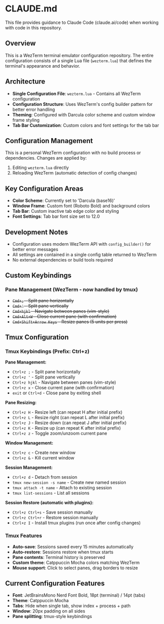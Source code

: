 # CLAUDE.md

This file provides guidance to Claude Code (claude.ai/code) when working with code in this repository.

## Overview

This is a WezTerm terminal emulator configuration repository. The entire configuration consists of a single Lua file (`wezterm.lua`) that defines the terminal's appearance and behavior.

## Architecture

- **Single Configuration File**: `wezterm.lua` - Contains all WezTerm configuration
- **Configuration Structure**: Uses WezTerm's config builder pattern for better error handling
- **Theming**: Configured with Darcula color scheme and custom window frame styling
- **Tab Bar Customization**: Custom colors and font settings for the tab bar

## Configuration Management

This is a personal WezTerm configuration with no build process or dependencies. Changes are applied by:
1. Editing `wezterm.lua` directly
2. Reloading WezTerm (automatic detection of config changes)

## Key Configuration Areas

- **Color Scheme**: Currently set to 'Darcula (base16)'
- **Window Frame**: Custom font (Roboto Bold) and background colors
- **Tab Bar**: Custom inactive tab edge color and styling
- **Font Settings**: Tab bar font size set to 12.0

## Development Notes

- Configuration uses modern WezTerm API with `config_builder()` for better error messages
- All settings are contained in a single config table returned to WezTerm
- No external dependencies or build tools required

## Custom Keybindings

### Pane Management (WezTerm - now handled by tmux)
- ~~`Cmd+;` - Split pane horizontally~~
- ~~`Cmd+'` - Split pane vertically~~  
- ~~`Cmd+hjkl` - Navigate between panes (vim-style)~~
- ~~`Cmd+Alt+W` - Close current pane (with confirmation)~~
- ~~`Cmd+Shift+Arrow Keys` - Resize panes (5 units per press)~~

## Tmux Configuration

### Tmux Keybindings (Prefix: Ctrl+z)

**Pane Management:**
- `Ctrl+z ;` - Split pane horizontally
- `Ctrl+z '` - Split pane vertically
- `Ctrl+z hjkl` - Navigate between panes (vim-style)
- `Ctrl+z x` - Close current pane (with confirmation)
- `exit` or `Ctrl+d` - Close pane by exiting shell

**Pane Resizing:**
- `Ctrl+z H` - Resize left (can repeat H after initial prefix)
- `Ctrl+z L` - Resize right (can repeat L after initial prefix)
- `Ctrl+z J` - Resize down (can repeat J after initial prefix)
- `Ctrl+z K` - Resize up (can repeat K after initial prefix)
- `Ctrl+z z` - Toggle zoom/unzoom current pane

**Window Management:**
- `Ctrl+z c` - Create new window
- `Ctrl+z &` - Kill current window

**Session Management:**
- `Ctrl+z d` - Detach from session
- `tmux new-session -s name` - Create new named session
- `tmux attach -t name` - Attach to existing session
- `tmux list-sessions` - List all sessions

**Session Restore (automatic with plugins):**
- `Ctrl+z Ctrl+s` - Save session manually
- `Ctrl+z Ctrl+r` - Restore session manually
- `Ctrl+z I` - Install tmux plugins (run once after config changes)

### Tmux Features
- **Auto-save**: Sessions saved every 15 minutes automatically
- **Auto-restore**: Sessions restore when tmux starts
- **Pane contents**: Terminal history is preserved
- **Custom theme**: Catppuccin Mocha colors matching WezTerm
- **Mouse support**: Click to select panes, drag borders to resize

## Current Configuration Features

- **Font**: JetBrainsMono Nerd Font Bold, 18pt (terminal) / 14pt (tabs)
- **Theme**: Catppuccin Mocha
- **Tabs**: Hide when single tab, show index + process + path
- **Window**: 20px padding on all sides
- **Pane splitting**: tmux-style keybindings